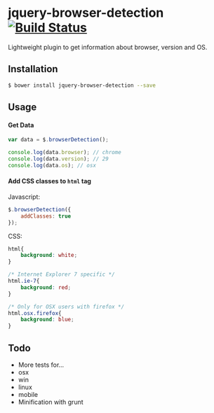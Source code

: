 jquery-browser-detection [![Build Status](https://travis-ci.org/sub2home/jquery-browser-detection.png?branch=0.2.0)](https://travis-ci.org/sub2home/jquery-browser-detection)
========================

Lightweight plugin to get information about browser, version and OS.

## Installation
```sh
$ bower install jquery-browser-detection --save
```

## Usage

#### Get Data
```javascript
var data = $.browserDetection();

console.log(data.browser); // chrome
console.log(data.version); // 29
console.log(data.os); // osx
```

#### Add CSS classes to `html` tag

Javascript:
```javascript
$.browserDetection({
    addClasses: true
});
```

CSS:
```css
html{
    background: white;
}

/* Internet Explorer 7 specific */
html.ie-7{
    background: red;
}

/* Only for OSX users with firefox */
html.osx.firefox{
    background: blue;
}
```

## Todo
* More tests for...
 * osx
 * win
 * linux
 * mobile
* Minification with grunt
